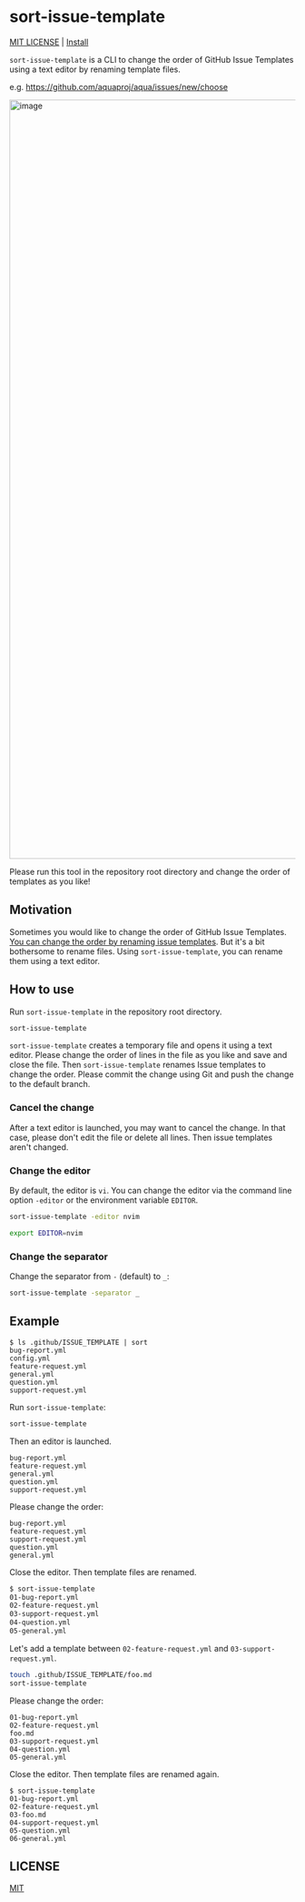 # sort-issue-template

[MIT LICENSE](LICENSE) | [Install](INSTALL.md)

`sort-issue-template` is a CLI to change the order of GitHub Issue Templates using a text editor by renaming template files.

e.g. https://github.com/aquaproj/aqua/issues/new/choose

<img width="1334" alt="image" src="https://github.com/user-attachments/assets/15f2eb61-2a6f-4b3e-83f9-7d283777a401">

Please run this tool in the repository root directory and change the order of templates as you like!

## Motivation

Sometimes you would like to change the order of GitHub Issue Templates.
[You can change the order by renaming issue templates](https://docs.github.com/en/communities/using-templates-to-encourage-useful-issues-and-pull-requests/configuring-issue-templates-for-your-repository#changing-the-order-of-templates).
But it's a bit bothersome to rename files.
Using `sort-issue-template`, you can rename them using a text editor.

## How to use

Run `sort-issue-template` in the repository root directory.

```sh
sort-issue-template
```

`sort-issue-template` creates a temporary file and opens it using a text editor.
Please change the order of lines in the file as you like and save and close the file.
Then `sort-issue-template` renames Issue templates to change the order.
Please commit the change using Git and push the change to the default branch.

### Cancel the change

After a text editor is launched, you may want to cancel the change.
In that case, please don't edit the file or delete all lines.
Then issue templates aren't changed.

### Change the editor

By default, the editor is `vi`.
You can change the editor via the command line option `-editor` or the environment variable `EDITOR`.

```sh
sort-issue-template -editor nvim
```

```sh
export EDITOR=nvim
```

### Change the separator

Change the separator from `-` (default) to `_`:

```sh
sort-issue-template -separator _
```

## Example

```console
$ ls .github/ISSUE_TEMPLATE | sort
bug-report.yml
config.yml
feature-request.yml
general.yml
question.yml
support-request.yml
```

Run `sort-issue-template`:

```sh
sort-issue-template
```

Then an editor is launched.

```
bug-report.yml
feature-request.yml
general.yml
question.yml
support-request.yml
```

Please change the order:

```
bug-report.yml
feature-request.yml
support-request.yml
question.yml
general.yml
```

Close the editor. Then template files are renamed.

```sh
$ sort-issue-template
01-bug-report.yml
02-feature-request.yml
03-support-request.yml
04-question.yml
05-general.yml
```

Let's add a template between `02-feature-request.yml` and `03-support-request.yml`.

```sh
touch .github/ISSUE_TEMPLATE/foo.md
sort-issue-template
```

Please change the order:

```
01-bug-report.yml
02-feature-request.yml
foo.md
03-support-request.yml
04-question.yml
05-general.yml
```

Close the editor. Then template files are renamed again.

```console
$ sort-issue-template
01-bug-report.yml
02-feature-request.yml
03-foo.md
04-support-request.yml
05-question.yml
06-general.yml
```

## LICENSE

[MIT](LICENSE)
